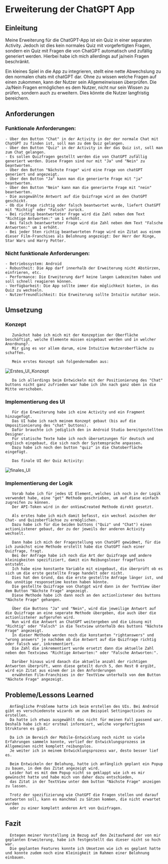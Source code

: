 # Erweiterung der ChatGPT App

## Einleitung
   Meine Erweiterung für die ChatGPT-App ist ein Quiz in einer separaten Activity. Jedoch ist dies kein normales Quiz mit vorgefertigten Fragen,
   sondern ein Quiz mit Fragen die von ChatGPT automatisch und zufällig generiert werden. Hierbei habe ich mich allerdings auf ja/nein Fragen beschränkt.

   Ein kleines Spiel in die App zu integrieren, stellt eine nette Abwechslung zu den normalen chats mit chatGPT dar. Ohne zu wissen welche Fragen auf einen zukommen,
   kann der Nutzer sein Allgemeinwissen überprüfen. Die Ja/Nein Fragen ermöglichen es dem Nutzer, nicht nur sein Wissen zu prüfen, sondern auch zu erweitern. 
   Dies könnte die Nutzer langfristig bereichern.
   
## Anforderungen

### Funktionale Anforderungen:
    - Über den Button "Chat" in der Activity in der der normale Chat mit ChatGPT zu finden ist, soll man zu dem Quiz gelangen.
    - Über den Button "Quiz" in der Activity in der das Quiz ist, soll man zum Chat gelangen.
    - Es sollen Quizfragen gestellt werden die von ChatGPT zufällig generiert werden. Diese Fragen sind nur mit "Ja" und "Nein" zu beantworten.
    - Über den Button "Nächste Frage" wird eine Frage von chatGPT generiert und angezeigt.
    - Über den Button "Ja" kann man die generierte Frage mit "ja" beantworten.
    - Über den Button "Nein" kann man die generierte Frage mit "nein" beantworten.
    - Die ausgewählte Antwort auf die Quizfrage wird an den ChatGPT geschickt.
    - Ob die Frage richtig oder falsch beantwortet wurde, liefert ChatGPT mit "Richtig" oder "Falsch" zurück.
    - Bei richtig beantworteter Frage wird die Zahl neben dem Text "Richtige Antworten:" um 1 erhöht.
    - Bei falsch beantworteter Frage wird die Zahl neben dem Text "Falsche Antworten:" um 1 erhöht.
    - Bei jeder 5ten richtig beantworteten Frage wird ein Zitat aus einem dieser Film-Franchises als Belohnung angezeigt: Der Herr der Ringe, Star Wars und Harry Potter.  

### Nicht funktionale Anforderungen:
    - Betriebssystem: Android 
    - Robustheit: Die App darf innerhalb der Erweiterung nicht Abstürzen, einfrieren, etc.
    - Performance: Die Erweiterung darf keine langen Ladezeiten haben und soll schnell reagieren können.
    - Verfügbarkeit: Die App sollte immer die möglichkeit bieten, in das Quiz zu wechseln.
    - Nutzerfreundlichkeit: Die Erweiterung sollte Intuitiv nutzbar sein.

## Umsetzung
   
   ### Konzept
       Zunächst habe ich mich mit der Konzeption der Oberfläche beschäftigt, welche Elemente müssen eingebaut werden und in welcher Anordnung?.
       Mir ging es vor allem darum, eine Intuitive Nutzeroberfläche zu schaffen.

       Mein erstes Konzept sah folgendermaßen aus: 
   ![Erstes_UI_Konzept](https://github.com/FinnEhrl/app_entwicklung_FinnEhrlich/assets/147406212/a248301c-973c-477c-956b-51741c583fe7)

       Da ich allerdings beim Entwickeln mit der Positionierung des "Chat" buttons nicht ganz zufrieden war habe ich ihn nach ganz oben in die Mitte verschoben.
       
   ### Implementierung des UI

       Für die Erweiterung habe ich eine Activity und ein Fragment hinzugefügt.
       Das UI habe ich nach meinem Konzept gebaut (bis auf die Umpositionierung des "chat" buttons).
       Dafür brauchte ich jediglich den in Android Studio bereitgestellten Designer. 
       Für statische Texte habe ich noch übersetzungen für deutsch und englisch eingebaut, die sich nach der Systemsprache anpassen.
       Dazu habe ich noch den button "quiz" in die Chatoberfläche eingefügt.

       Das finale UI der Quiz Activity:
   ![finales_UI](https://github.com/FinnEhrl/app_entwicklung_FinnEhrlich/assets/147406212/9c9c2bab-d7ee-496f-b231-7bb5411dc042)

       
   ### Implementierung der Logik

       Vorab habe ich für jedes UI Element, welches ich noch in der Logik verwendet habe, eine "get" Methode geschrieben, um auf diese einfach zugreifen zu können.
       Der API-Token wird in der onViewCreated Methode direkt gesetzt.
       
       Als erstes habe ich mich damit befasst, ein wechsel zwischen der Chat- und Quizoberflächse zu ermöglichen.
       Dazu habe ich für die beiden buttons ("Quiz" und "Chat") einen actionListener gebaut, der zu der jeweils der anderen Activity wechselt.

       Dann habe ich mich der Fragestellung von ChatGPT gewidmet, für die ich zunächst eine Methode erstellt habe die ChatGPT nach einer Quizfrage, fragt.
       Bei der Anfrage habe ich noch die Art der Quizfrage und andere kleinigkeiten spezifiziert, damit ein Reibungsloser fragefluss entsteht.
       Ich habe eine konstante Variable mit eingebaut, die überprüft ob es sich um die erste gestellte Frage handelt oder nicht.
       Dies hat den Grund, das die erste gestellte Anfrage länger ist, und das unnötige responsetime kosten haben könnte.
       Die gestellte Quizfrage von Chatgpt wird dann in der TextView über dem Button "Nächste Frage" angezeigt.
       Diese Methode habe ich dann noch an den actionlistener des buttons "Nächste Frage" gehangen.

       Über die Buttons "Ja" und "Nein", wird die jeweilige Antwort auf die Quizfrage an eine seperate Methode übergeben, die auch über die actionlistener aufgerufen wird.
       Nun wird die Antwort an ChatGPT weitergeben und die Lösung mit "Richtig" oder "Falsch" in die Textview unterhalb des buttons "Nächste Frage" angezeigt.
       In dieser Methode werden noch die konstanten "rightanswers" und "wrong answers" je nachdem ob die Antwort auf die Quizfrage richtig oder falsch war, inkrementiert.
       Die Zahl die inkrementiert wurde ersetzt dann die aktuelle Zahl neben den Textviews "Richtige Antworten:" oder "Falsche Antworten:".

       Darüber hinaus wird danach die aktuelle anzahl der richtigen Antworten überprüft, wenn diese geteilt durch 5, den Rest 0 ergibt, wird ein Zitat aus einem der in den Anforderungen
       erwähnten Film-Franchises in der TextView unterhalb von dem Button "Nächste Frage" angezeigt.
       
       
   ## Probleme/Lessons Learned

      Anfängliche Probleme hatte ich beim erstellen des UIs. Bei Android gibt es verschiedenste wizards um zum Beispiel Settingactivies zu erstellen.
      Da hatte ich etwas ausgewählt das nicht für meinen Fall passend war. Deshalb habe ich mir erstmal informiert, welche vorgefertigten Strukturen es gibt.

      Da ich im Bereich der Mobile-Entwicklung noch nicht so viele Erfahrungen sammeln konnte, verlief der Entwicklungsprozess im Allgemeinen nicht komplett reibungslos.
      Je weiter ich in meinem Entwicklungsprozess war, desto besser lief es.

      Beim Entwickeln der Belohung, hatte ich anfänglich geplant ein Popup zu bauen, in dem das Zitat angezeigt wird.
      Leider hat es mit dem Popup nicht so geklappt wie ich es mir gewünscht hatte und habe mich von daher dazu entschieden,
      das Zitat in der TextView unter dem button "Nächste Frage" anzeigen zu lassen.

      Trotz der spezifizierung wie ChatGPT die Fragen stellen und darauf antworten soll, kann es manchmal zu Sätzen kommen, die nicht erwartet wurden
      oder zu einer komplett anderen Art von Quizfragen.

   ## Fazit

      Entegen meiner Vorstellung im Bezug auf den Zeitaufwand der von mir geplanten Erweiterung, habe ich festgestellt das dieser nicht so hoch war.
      Die geplanten Features konnte ich Umsetzen wie ich es geplant hatte und konnte zudem noch eine Kleinigkeit im Rahmen einer Belohnung einbauen.
      
      
      
      


